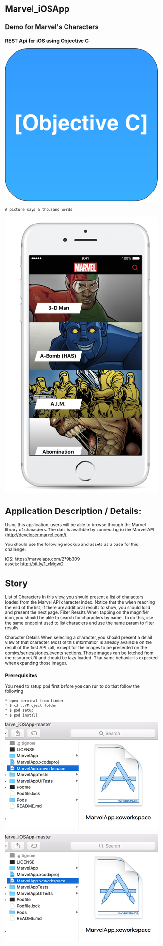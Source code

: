 # Marvel_iOSApp
## Demo for Marvel's Characters ##
### REST Api for iOS using Objective C ###


![Alt text](https://github.com/amrangry/Marvel_iOSApp/blob/master/Objective-c-logo.png?raw=true "Objective C")


```ruby
A picture says a thousand words
```

![Alt text](https://github.com/amrangry/Marvel_iOSApp/blob/master/logo.png?raw=true "sample")


# Application Description / Details:

Using this application, users will be able to browse through the Marvel
library of characters. 
The data is available by connecting to the Marvel API
(http://developer.marvel.com/).


You should use the following mockup and assets as a base for this challenge:

iOS:
https://marvelapp.com/279b309  
assets: http://bit.ly/1LcMgwO


# Story
List of Characters
In this view, you should present a list of characters loaded from the Marvel
API character index. Notice that the when reaching the end of the list, if there
are additional results to show, you should load and present the next page.
Filter Results
When tapping on the magnifier icon, you should be able to search for
characters by name. To do this, use the same endpoint used to list characters
and use the name param to filter results.

Character Details
When selecting a character, you should present a detail view of that
character. Most of this information is already available on the result of the
first API call, except for the images to be presented on the
comics/series/stories/events sections. Those images can be fetched from the
resourceURI and should be lazy loaded. That same behavior is expected
when expanding those images.

### Prerequisites
You need to setup pod first before you can run to do that follow the following 

```
* open terminal from finder
* $ cd ../Project folder 
* $ pod setup
* $ pod install

```

![ScreenShot](https://github.com/amrangry/Marvel_iOSApp/blob/master/first1.png?raw=true)
<p align="center">
<img style="-webkit-user-select: none;" src="https://github.com/amrangry/Marvel_iOSApp/blob/master/first1.png?raw=true">
</p>


